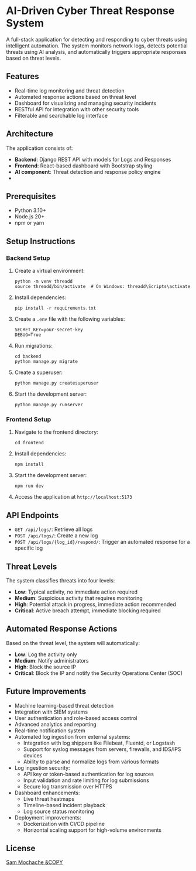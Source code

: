 # AI-Driven Cyber Threat Response System

A full-stack application for detecting and responding to cyber threats using intelligent automation. The system monitors network logs, detects potential threats using AI analysis, and automatically triggers appropriate responses based on threat levels.

## Features

- Real-time log monitoring and threat detection
- Automated response actions based on threat level
- Dashboard for visualizing and managing security incidents
- RESTful API for integration with other security tools
- Filterable and searchable log interface

## Architecture

The application consists of:

- **Backend**: Django REST API with models for Logs and Responses
- **Frontend**: React-based dashboard with Bootstrap styling
- **AI component**: Threat detection and response policy engine
- 

## Prerequisites

- Python 3.10+
- Node.js 20+
- npm or yarn

## Setup Instructions

### Backend Setup

1. Create a virtual environment:
   ```
   python -m venv threadd
   source threadd/bin/activate  # On Windows: threadd\Scripts\activate
   ```

2. Install dependencies:
   ```
   pip install -r requirements.txt
   ```

3. Create a `.env` file with the following variables:
   ```
   SECRET_KEY=your-secret-key
   DEBUG=True
   ```

4. Run migrations:
   ```
   cd backend
   python manage.py migrate
   ```

5. Create a superuser:
   ```
   python manage.py createsuperuser
   ```

6. Start the development server:
   ```
   python manage.py runserver
   ```

### Frontend Setup

1. Navigate to the frontend directory:
   ```
   cd frontend
   ```

2. Install dependencies:
   ```
   npm install
   ```

3. Start the development server:
   ```
   npm run dev
   ```

4. Access the application at `http://localhost:5173`

## API Endpoints

- `GET /api/logs/`: Retrieve all logs
- `POST /api/logs/`: Create a new log
- `POST /api/logs/{log_id}/respond/`: Trigger an automated response for a specific log

## Threat Levels

The system classifies threats into four levels:

- **Low**: Typical activity, no immediate action required
- **Medium**: Suspicious activity that requires monitoring
- **High**: Potential attack in progress, immediate action recommended
- **Critical**: Active breach attempt, immediate blocking required

## Automated Response Actions

Based on the threat level, the system will automatically:

- **Low**: Log the activity only
- **Medium**: Notify administrators
- **High**: Block the source IP
- **Critical**: Block the IP and notify the Security Operations Center (SOC)

## Future Improvements

- Machine learning-based threat detection  
- Integration with SIEM systems  
- User authentication and role-based access control  
- Advanced analytics and reporting  
- Real-time notification system  
- Automated log ingestion from external systems:  
  - Integration with log shippers like Filebeat, Fluentd, or Logstash  
  - Support for syslog messages from servers, firewalls, and IDS/IPS devices  
  - Ability to parse and normalize logs from various formats  
- Log ingestion security:  
  - API key or token-based authentication for log sources  
  - Input validation and rate limiting for log submissions  
  - Secure log transmission over HTTPS  
- Dashboard enhancements:  
  - Live threat heatmaps  
  - Timeline-based incident playback  
  - Log source status monitoring  
- Deployment improvements:  
  - Dockerization with CI/CD pipeline  
  - Horizontal scaling support for high-volume environments  


## License

[Sam Mochache &COPY](https://thread-6im3.onrender.com/)
